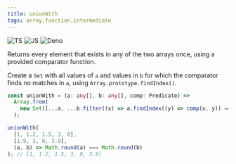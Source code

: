 ```yaml
---
title: unionWith
tags: array,function,intermediate
---
```


![TS](https://img.shields.io/badge/supports-typescript-blue.svg?style=flat-square)
![JS](https://img.shields.io/badge/supports-javascript-yellow.svg?style=flat-square)
![Deno](https://img.shields.io/badge/supports-deno-green.svg?style=flat-square)

Returns every element that exists in any of the two arrays once, using a provided comparator function.

Create a `Set` with all values of `a` and values in `b` for which the comparator finds no matches in `a`, using `Array.prototype.findIndex()`.

```ts title="typescript"
const unionWith = (a: any[], b: any[], comp: Predicate) =>
  Array.from(
    new Set([...a, ...b.filter((x) => a.findIndex((y) => comp(x, y)) === -1)])
  );
```

```ts title="typescript"
unionWith(
  [1, 1.2, 1.5, 3, 0],
  [1.9, 3, 0, 3.9],
  (a, b) => Math.round(a) === Math.round(b)
); // [1, 1.2, 1.5, 3, 0, 3.9]
```

